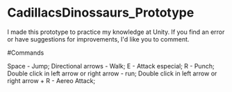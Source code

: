 # CadillacsDinossaurs_Prototype
I made this prototype to practice my knowledge at Unity. If you find an error or have suggestions for improvements, I'd like you to comment.

#Commands

Space - Jump;
Directional arrows - Walk;
E - Attack especial;
R - Punch;
Double click in left arrow or right arrow - run;
Double click in left arrow or right arrow + R - Aereo Attack;
